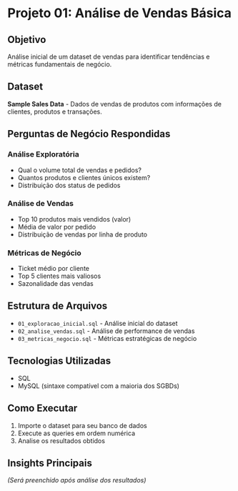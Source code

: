 # Projeto 01: Análise de Vendas Básica

## Objetivo
Análise inicial de um dataset de vendas para identificar tendências e métricas fundamentais de negócio.

## Dataset
**Sample Sales Data** - Dados de vendas de produtos com informações de clientes, produtos e transações.

## Perguntas de Negócio Respondidas

### Análise Exploratória
- Qual o volume total de vendas e pedidos?
- Quantos produtos e clientes únicos existem?
- Distribuição dos status de pedidos

### Análise de Vendas
- Top 10 produtos mais vendidos (valor)
- Média de valor por pedido
- Distribuição de vendas por linha de produto

### Métricas de Negócio
- Ticket médio por cliente
- Top 5 clientes mais valiosos
- Sazonalidade das vendas

## Estrutura de Arquivos
- `01_exploracao_inicial.sql` - Análise inicial do dataset
- `02_analise_vendas.sql` - Análise de performance de vendas
- `03_metricas_negocio.sql` - Métricas estratégicas de negócio

## Tecnologias Utilizadas
- SQL
- MySQL (sintaxe compatível com a maioria dos SGBDs)

## Como Executar
1. Importe o dataset para seu banco de dados
2. Execute as queries em ordem numérica
3. Analise os resultados obtidos

## Insights Principais
*(Será preenchido após análise dos resultados)*
